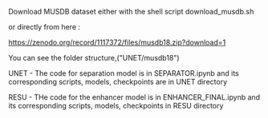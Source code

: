 Download MUSDB dataset either with the shell script download_musdb.sh

or directly from here :

https://zenodo.org/record/1117372/files/musdb18.zip?download=1

You can see the folder structure,("UNET/musdb18")

UNET -
The code for separation model is in SEPARATOR.ipynb and its corresponding scripts, models, checkpoints are in UNET directory

RESU -
THe code for the enhancer model is in ENHANCER_FINAL.ipynb and its corresponding scripts, models, checkpoints in RESU directory
